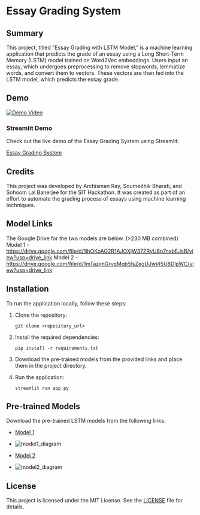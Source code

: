 # Essay Grading System

## Summary
This project, titled "Essay Grading with LSTM Model," is a machine learning application that predicts the grade of an essay using a Long Short-Term Memory (LSTM) model trained on Word2Vec embeddings. Users input an essay, which undergoes preprocessing to remove stopwords, lemmatize words, and convert them to vectors. These vectors are then fed into the LSTM model, which predicts the essay grade.

## Demo

[![Demo Video](https://img.youtube.com/vi/-I5Yo4-MNGI/0.jpg)](https://youtu.be/-I5Yo4-MNGI)

### Streamlit Demo

Check out the live demo of the Essay Grading System using Streamlit:

[Essay Grading System](https://essay-grading-system.streamlit.app/)


## Credits
This project was developed by Archisman Ray, Soumedhik Bharati, and Sohoom Lal Banerjee for the SIT Hackathon. It was created as part of an effort to automate the grading process of essays using machine learning techniques.

## Model Links
The Google Drive for the two models are below. (>230 MB combined)
Model 1 - https://drive.google.com/file/d/1ihOKoAG2R1AJOXjW37ZRyU8n7nxbEJsB/view?usp=drive_link
Model 2 - https://drive.google.com/file/d/1mTazjmGrvgMqb5lsZegUJwj45U8DlpWC/view?usp=drive_link

## Installation
To run the application locally, follow these steps:
1. Clone the repository:
   ```
   git clone <repository_url>
   ```

2. Install the required dependencies:
   ```
   pip install -r requirements.txt
   ```

3. Download the pre-trained models from the provided links and place them in the project directory.

4. Run the application:
   ```
   streamlit run app.py
   ```
## Pre-trained Models
Download the pre-trained LSTM models from the following links:
- [Model 1](https://drive.google.com/file/d/1ihOKoAG2R1AJOXjW37ZRyU8n7nxbEJsB/view?usp=sharing)
- ![model1_diagram](https://github.com/Soumedhik/Essay-Grading-System/assets/113777577/0dfaf6ef-5de8-4ba8-85f7-bad1a0eab426)

- [Model 2](https://drive.google.com/file/d/1mTazjmGrvgMqb5lsZegUJwj45U8DlpWC/view?usp=sharing)
- ![model2_diagram](https://github.com/Soumedhik/Essay-Grading-System/assets/113777577/38777794-27f8-4602-a39b-8c0bfdbae500)

## License
This project is licensed under the MIT License. See the [LICENSE](LICENSE) file for details.
